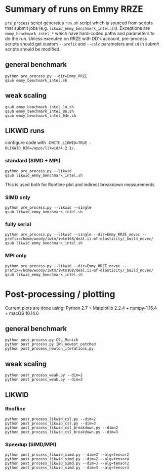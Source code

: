 
# Summary of runs on Emmy RRZE

`pre_process` script generates `run.sh` script which is sourced
from scripts that submit jobs (e.g. `likwid_emmy_benchmark_intel.sh`).
Exceptions are `emmy_benchmark_intel_*` which have hard-coded paths and parameters
to do the run.
Unless executed on RRZE with DD's account, pre-process scripts should get custom
`--prefix` and `--calc` parameters and `cd` in _submit_ scripts should be modified.

## general benchmark
```
python pre_process.py --dir=Emmy_RRZE
qsub emmy_benchmark_intel.sh
```

## weak scaling
```
qsub emmy_benchmark_intel_1n.sh
qsub emmy_benchmark_intel_8n.sh
qsub emmy_benchmark_intel_64n.sh
```

## LIKWID runs
configure code with `-DWITH_LIKWID=TRUE -DLIKWID_DIR=/apps/likwid/4.2.1/`.

### standard (SIMD + MPI)
```
python pre_process.py --likwid
qsub likwid_emmy_benchmark_intel.sh
```
This is used both for Roofline plot and indirect breakdown measurements.

### SIMD only
```
python pre_process.py --likwid --single
qsub likwid_emmy_benchmark_intel.sh
```

### fully serial
```
python pre_process.py --likwid --single --dir=Emmy_RRZE_novec --prefix=/home/woody/iwtm/iwtm108/deal.ii-mf-elasticity/_build_novec/
qsub likwid_emmy_benchmark_intel.sh
```

### MPI only
```
python pre_process.py --likwid --dir=Emmy_RRZE_novec --prefix=/home/woody/iwtm/iwtm108/deal.ii-mf-elasticity/_build_novec/
qsub likwid_emmy_benchmark_intel.sh
```

# Post-processing / plotting

Current plots are done using: Python 2.7 + Matplotlib 2.2.4 + numpy-1.16.4 + macOS 10.14.6

## general benchmark
```
python post_process.py CSL_Munich
python post_process.py IWR_newest_patched
python post_process_newton_iterations.py
```

## weak scaling
```
python post_process_weak.py --dim=2
python post_process_weak.py --dim=3
```

## LIKWID

### Roofline
```
python post_process_likwid_csl.py --dim=2
python post_process_likwid_csl.py --dim=3
python post_process_likwid_csl_breakdown.py --dim=2
python post_process_likwid_csl_breakdown.py --dim=3
```

### Speedup (SIMD/MPI)
```
python post_process_likwid_simd.py --dim=2 --alg=tensor2
python post_process_likwid_simd.py --dim=2 --alg=tensor4
python post_process_likwid_simd.py --dim=3 --alg=tensor2
python post_process_likwid_simd.py --dim=3 --alg=tensor4
```
